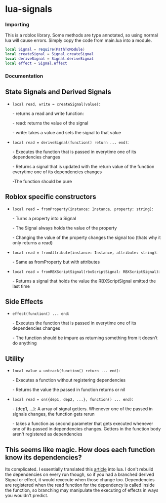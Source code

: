 # lua-signals

### Importing
This is a roblox library. Some methods are type annotated, so using normal lua will cause errors. Simply copy the code from main.lua into a module.
```lua
local Signal = require(PathToModule)
local createSignal = Signal.createSignal
local deriveSignal = Signal.deriveSignal
local effect = Signal.effect
```

### Documentation
## State Signals and Derived Signals
- `local read, write = createSignal(value)`: <p> - returns a read and write function: <p> - read: returns the value of the signal <p> - write: takes a value and sets the signal to that value
- `local read = deriveSignal(function() return ... end)`: <p> - Executes the function that is passed in everytime one of its dependencies changes <p> - Returns a signal that is updated with the return value of the function everytime one of its dependencies changes <p>  -The function should be pure

## Roblox specific constructors
- `local read = fromProperty(instance: Instance, property: string)`: <p> - Turns a property into a Signal <p> - The Signal always holds the value of the property <p> - Changing the value of the property changes the signal too (thats why it only returns a read)
- `local read = fromAttribute(instance: Instance, attribute: string)`: <p> - Same as fromProperty but with attributes
- `local read = fromRBXScriptSignal(rbxScriptSignal: RBXScriptSignal)`: <p> - Returns a signal that holds the value the RBXScriptSignal emitted the last time

## Side Effects
- `effect(function() ... end`: <p> - Executes the function that is passed in everytime one of its dependencies changes <p> - The function should be impure as returning something from it doesn't do anything

## Utility
- `local value = untrack(function() return ... end)`: <p> - Executes a function without registering dependencies <p> - Returns the value the passed in function returns or nil
- `local read = on({dep1, dep2, ...}, function() ... end)`: <p> - {dep1, ...}: A array of signal getters. Whenever one of the passed in signals changes, the function gets rerun <p> - takes a function as second parameter that gets executed whenever one of its passed in dependencies changes. Getters in the function body aren't registered as dependencies

## This seems like magic. How does each function know its dependencies?
Its complicated. I essentially translated this [article](https://dev.to/ryansolid/building-a-reactive-library-from-scratch-1i0p) into lua. I don't rebuild the dependencies on every run though, so if you had a branched derived Signal or effect, it would rexecute when those change too. Dependencies are registered when the read function for the dependency is called inside the function, so branching may manipulate the executing of effects in ways you wouldn't predict.
